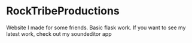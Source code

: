 # RockTribeProductions

Website I made for some friends.  Basic flask work.  If you want to see my latest work, check out my soundeditor app
